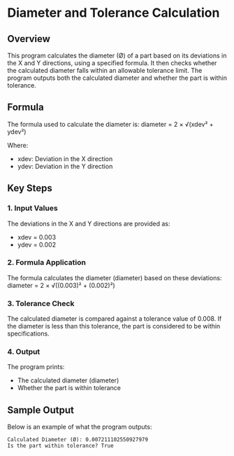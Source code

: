 # Diameter and Tolerance Calculation

## Overview
This program calculates the diameter (Ø) of a part based on its deviations in the X and Y directions, using a specified formula. It then checks whether the calculated diameter falls within an allowable tolerance limit. The program outputs both the calculated diameter and whether the part is within tolerance.

## Formula
The formula used to calculate the diameter is:
diameter = 2 × √(xdev² + ydev²)

Where:
- xdev: Deviation in the X direction
- ydev: Deviation in the Y direction

## Key Steps

### 1. Input Values
The deviations in the X and Y directions are provided as:
- xdev = 0.003
- ydev = 0.002

### 2. Formula Application
The formula calculates the diameter (diameter) based on these deviations:
diameter = 2 × √((0.003)² + (0.002)²)

### 3. Tolerance Check
The calculated diameter is compared against a tolerance value of 0.008. If the diameter is less than this tolerance, the part is considered to be within specifications.

### 4. Output
The program prints:
- The calculated diameter (diameter)
- Whether the part is within tolerance

## Sample Output
Below is an example of what the program outputs:

```
Calculated Diameter (Ø): 0.007211102550927979
Is the part within tolerance? True
```